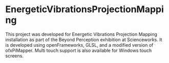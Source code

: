 # EnergeticVibrationsProjectionMapping
This project was developed for Energetic Vibrations Projection Mapping installation as part of the Beyond Perception exhibition at Scienceworks. It is developed using openFrameworks, GLSL, and a modified version of ofxPiMapper. Multi touch support is also available for Windows touch screens.


